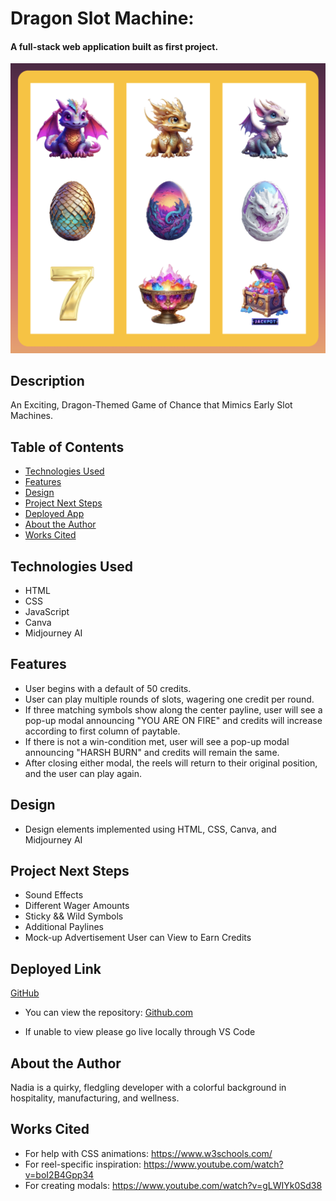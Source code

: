 
# Dragon Slot Machine:

#### A full-stack web application built as first project.
<img src="/images/slot-screen.png" alt="slot screen"/>

## Description
An Exciting, Dragon-Themed Game of Chance that Mimics Early Slot Machines.

## Table of Contents
* [Technologies Used](#technologiesused)
* [Features](#features)
* [Design](#design)
* [Project Next Steps](#nextsteps)
* [Deployed App](#deployment)
* [About the Author](#author)
* [Works Cited](#workscited)

## <a name="technologiesused"></a>Technologies Used
* HTML
* CSS
* JavaScript
* Canva
* Midjourney AI

## <a name="features"></a>Features
* User begins with a default of 50 credits.
* User can play multiple rounds of slots, wagering one credit per round.
* If three matching symbols show along the center payline, user will see a pop-up modal announcing "YOU ARE ON FIRE" and credits will increase according to first column of paytable.
* If there is not a win-condition met, user will see a pop-up modal announcing "HARSH BURN" and credits will remain the same.
* After closing either modal, the reels will return to their original position, and the user can play again.

## <a name="design"></a>Design
* Design elements implemented using HTML, CSS, Canva, and Midjourney AI

## <a name="nextsteps"></a>Project Next Steps
* Sound Effects
* Different Wager Amounts
* Sticky && Wild Symbols
* Additional Paylines
* Mock-up Advertisement User can View to Earn Credits

## <a name="deployment"></a>Deployed Link
[GitHub](https://nadianicole1990.github.io/Dragon-Slot-Machine/)

* You can view the repository:
[Github.com](https://github.com/nadianicole1990/Dragon-Slot-Machine)

* If unable to view please go live locally through VS Code

## <a name="author"></a> About the Author
Nadia is a quirky, fledgling developer with a colorful background in hospitality, manufacturing, and wellness.

## <a name="workscited"></a> Works Cited  
* For help with CSS animations: https://www.w3schools.com/
* For reel-specific inspiration: https://www.youtube.com/watch?v=boI2B4Gpp34
* For creating modals: https://www.youtube.com/watch?v=gLWIYk0Sd38
